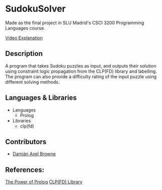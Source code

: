 # SudokuSolver

Made as the final project in SLU Madrid's CSCI 3200 Programming Languages course.

[Video Explanation](https://youtu.be/lGfdaoLvjVU?t=1832)

## Description
A program that takes Sudoku puzzles as input, and outputs their solution
using constraint logic propagation from the CLP(FD) library and labelling.
The program can also provide a difficulty rating of the input puzzle using
different solving methods.

## Languages & Libraries
* Languages
  * Prolog
* Libraries
  * clp(fd)

## Contributors
* [Damián Axel Browne](https://github.com/damianbrowne)

## References:
[The Power of Prolog](metalevel.at)
[CLP(FD) Library](https://www.swi-prolog.org/man/clpfd.html)


